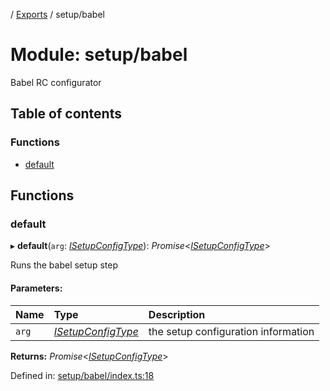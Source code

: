 [](../README.md) / [Exports](../modules.md) / setup/babel

# Module: setup/babel

Babel RC configurator

## Table of contents

### Functions

- [default](setup_babel.md#default)

## Functions

### default

▸ **default**(`arg`: [*ISetupConfigType*](../interfaces/setup.isetupconfigtype.md)): *Promise*<[*ISetupConfigType*](../interfaces/setup.isetupconfigtype.md)\>

Runs the babel setup step

#### Parameters:

Name | Type | Description |
:------ | :------ | :------ |
`arg` | [*ISetupConfigType*](../interfaces/setup.isetupconfigtype.md) | the setup configuration information    |

**Returns:** *Promise*<[*ISetupConfigType*](../interfaces/setup.isetupconfigtype.md)\>

Defined in: [setup/babel/index.ts:18](https://github.com/onzag/itemize/blob/11a98dec/setup/babel/index.ts#L18)
